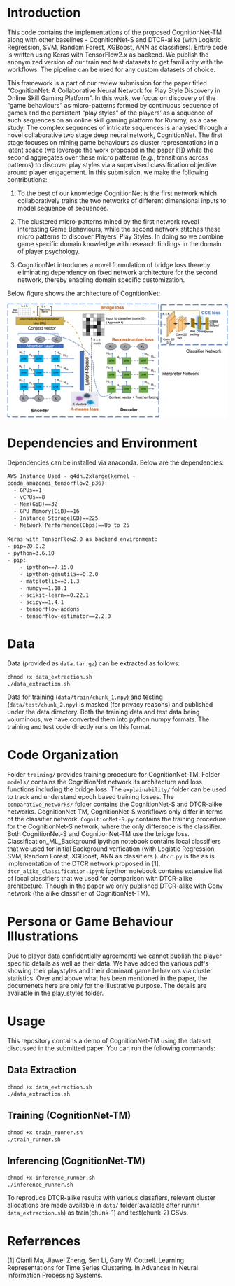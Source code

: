 # Introduction

This code contains the implementations of the proposed CognitionNet-TM along with other baselines - CognitionNet-S and DTCR-alike (with Logistic Regression, SVM, Random Forest, XGBoost, ANN as classifiers). Entire code is written using Keras with TensorFlow2.x as backend. We publish the anonymized version of our train and test datasets to get familiarity with the workflows. The pipeline can be used for any custom datasets of choice.

This framework is a part of our review submission for the paper titled "CognitionNet: A Collaborative Neural Network for Play Style Discovery in Online Skill Gaming Platform". In this work, we focus on discovery of the “game behaviours” as micro-patterns formed by continuous sequence of games and the persistent “play styles” of the players’ as a sequence of such sequences on an online skill gaming platform for Rummy, as a case study. The complex sequences of intricate sequences is analysed through a novel collaborative two stage deep neural network, CognitionNet. The first stage focuses on mining game behaviours as cluster representations in a latent space (we leverage the work proposed in the paper [1]) while the second aggregates over these micro patterns (e.g., transitions across patterns) to discover play styles via a supervised classification objective around player engagement. In this submission, we make the following contributions:

1. To the best of our knowledge CognitionNet is the first network which collaboratively trains the two networks of different dimensional inputs to model sequence of sequences.

2. The clustered micro-patterns mined by the first network reveal interesting Game Behaviours, while the second network stitches these micro patterns to discover Players’ Play Styles. In doing so we combine game specific domain knowledge with research findings in the domain of player psychology.

3. CognitionNet introduces a novel formulation of bridge loss thereby eliminating dependency on fixed network architecture for the second network, thereby enabling domain specific customization.

</p>
Below figure shows the architecture of CognitionNet:
</p>
<div>
<img src="images/CognitionNet.png" alt="CognitionNet">
</div>

# Dependencies and Environment

Dependencies can be installed via anaconda. Below are the dependencies:

```
AWS Instance Used - g4dn.2xlarge(kernel - conda_amazonei_tensorflow2_p36):
  - GPUs==1
  - vCPUs==8
  - Mem(GiB)==32
  - GPU Memory(GiB)==16
  - Instance Storage(GB)==225
  - Network Performance(Gbps)==Up to 25

Keras with TensorFlow2.0 as backend environment:
- pip=20.0.2
- python=3.6.10
- pip:
    - ipython==7.15.0
    - ipython-genutils==0.2.0
    - matplotlib==3.1.3
    - numpy==1.18.1
    - scikit-learn==0.22.1
    - scipy==1.4.1
    - tensorflow-addons
    - tensorflow-estimator==2.2.0
```

# Data

Data (provided as `data.tar.gz`) can be extracted as follows:

```
chmod +x data_extraction.sh
./data_extraction.sh
```

Data for training (`data/train/chunk_1.npy`) and testing (`data/test/chunk_2.npy`) is masked (for privacy reasons) and published under the data directory. Both the training data and test data being voluminous, we have converted them into python numpy formats. The training and test code directly runs on this format.

# Code Organization

Folder `training/` provides training procedure for CognitionNet-TM. Folder `models/` contains the CognitionNet network its architecture and loss functions including the bridge loss. The `explainability/` folder can be used to track and understand epoch based training losses. The `comparative_networks/` folder contains the CognitionNet-S and DTCR-alike networks. CognitionNet-TM, CognitionNet-S workflows only differ in terms of the classifier network. `CognitionNet-S.py` contains the training procedure for the CognitionNet-S network, where the only difference is the classifier. Both CognitionNet-S and CognitionNet-TM use the bridge loss.  
Classification_ML_Background ipython notebook contains local classifiers that we used for initial Background verfication (with Logistic Regression, SVM, Random Forest, XGBoost, ANN as classifiers ).
`dtcr.py` is the as is implementation of the DTCR network proposed in [1]. `dtcr_alike_classification.ipynb` ipython notebook contains extensive list of local classifiers that we used for comparison with DTCR-alike architecture. Though in the paper we only published DTCR-alike with Conv network (the alike classifier of CognitionNet-TM).

# Persona or Game Behaviour Illustrations

Due to player data confidentially agreements we cannot publish the player specific details as well as their data. We have added the various pdf's showing their playstyles and their dominant game behaviors via cluster statistics. Over and above what has been mentioned in the paper, the documenets here are only for the illustrative purpose. The details are available in the play_styles folder.

# Usage

This repository contains a demo of CognitionNet-TM using the dataset discussed in the submitted paper.
You can run the following commands:

## Data Extraction

```
chmod +x data_extraction.sh
./data_extraction.sh
```

## Training (CognitionNet-TM)

```
chmod +x train_runner.sh
./train_runner.sh
```

## Inferencing (CognitionNet-TM)

```
chmod +x inference_runner.sh
./inference_runner.sh
```

To reproduce DTCR-alike results with various classfiers, relevant cluster allocations are made available in `data/` folder(available after runnin `data_extraction.sh`) as train(chunk-1) and test(chunk-2) CSVs.

# Referrences

[1] Qianli Ma, Jiawei Zheng, Sen Li, Gary W. Cottrell. Learning Representations for Time Series Clustering. In Advances in Neural Information Processing Systems.
